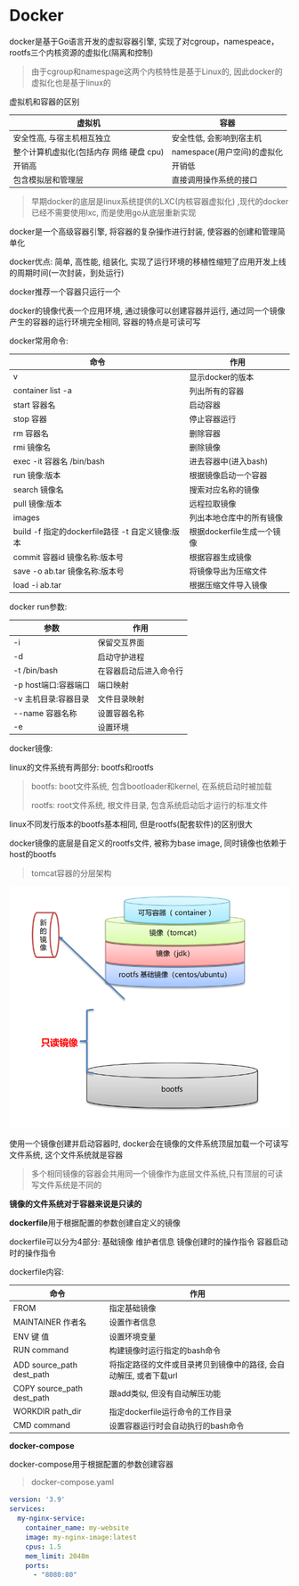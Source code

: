 # Docker

docker是基于Go语言开发的虚拟容器引擎, 实现了对cgroup，namespeace，rootfs三个内核资源的虚拟化(隔离和控制)

> 由于cgroup和namespage这两个内核特性是基于Linux的, 因此docker的虚拟化也是基于linux的

虚拟机和容器的区别

| 虚拟机                                   | 容器                        |
| ---------------------------------------- | --------------------------- |
| 安全性高, 与宿主机相互独立               | 安全性低, 会影响到宿主机    |
| 整个计算机虚拟化(包括内存 网络 硬盘 cpu) | namespace(用户空间)的虚拟化 |
| 开销高                                   | 开销低                      |
| 包含模拟层和管理层                       | 直接调用操作系统的接口      |

> 早期docker的底层是linux系统提供的LXC(内核容器虚拟化) ,现代的docker已经不需要使用lxc, 而是使用go从底层重新实现

docker是一个高级容器引擎, 将容器的复杂操作进行封装, 使容器的创建和管理简单化

docker优点: 简单, 高性能, 组装化, 实现了运行环境的移植性缩短了应用开发上线的周期时间(一次封装，到处运行)

docker推荐一个容器只运行一个

docker的镜像代表一个应用环境, 通过镜像可以创建容器并运行, 通过同一个镜像产生的容器的运行环境完全相同, 容器的特点是可读可写

docker常用命令:

| 命令                                             | 作用                       |
| ------------------------------------------------ | -------------------------- |
| v                                                | 显示docker的版本           |
| container list -a                                | 列出所有的容器             |
| start 容器名                                     | 启动容器                   |
| stop 容器                                        | 停止容器运行               |
| rm 容器名                                        | 删除容器                   |
| rmi 镜像名                                       | 删除镜像                   |
| exec -it 容器名 /bin/bash                        | 进去容器中(进入bash)       |
| run  镜像:版本                                   | 根据镜像启动一个容器       |
| search 镜像名                                    | 搜索对应名称的镜像         |
| pull 镜像:版本                                   | 远程拉取镜像               |
| images                                           | 列出本地仓库中的所有镜像   |
| build -f 指定的dockerfile路径 -t 自定义镜像:版本 | 根据dockerfile生成一个镜像 |
| commit 容器id 镜像名称:版本号                    | 根据容器生成镜像           |
| save -o ab.tar 镜像名称:版本号                   | 将镜像导出为压缩文件       |
| load -i ab.tar                                   | 根据压缩文件导入镜像       |

docker run参数:

| 参数                 | 作用                   |
| -------------------- | ---------------------- |
| -i                   | 保留交互界面           |
| -d                   | 启动守护进程           |
| -t /bin/bash         | 在容器启动后进入命令行 |
| -p host端口:容器端口 | 端口映射               |
| -v 主机目录:容器目录 | 文件目录映射           |
| --name 容器名称      | 设置容器名称           |
| -e                   | 设置环境               |

docker镜像:

linux的文件系统有两部分: bootfs和rootfs

> bootfs: boot文件系统, 包含bootloader和kernel, 在系统启动时被加载
>
> rootfs: root文件系统, 根文件目录, 包含系统启动后才运行的标准文件

linux不同发行版本的bootfs基本相同, 但是rootfs(配套软件)的区别很大

docker镜像的底层是自定义的rootfs文件, 被称为base image, 同时镜像也依赖于host的bootfs

> tomcat容器的分层架构

![image-20220722153250677](Docker.assets/image-20220722153250677.png)

使用一个镜像创建并启动容器时, docker会在镜像的文件系统顶层加载一个可读写文件系统, 这个文件系统就是容器 

> 多个相同镜像的容器会共用同一个镜像作为底层文件系统,只有顶层的可读写文件系统是不同的

**镜像的文件系统对于容器来说是只读的**

**dockerfile**用于根据配置的参数创建自定义的镜像

dockerfile可以分为4部分: 基础镜像 维护者信息 镜像创建时的操作指令 容器启动时的操作指令 

dockerfile内容:

| 命令                       | 作用                                                         |
| -------------------------- | ------------------------------------------------------------ |
| FROM                       | 指定基础镜像                                                 |
| MAINTAINER 作者名          | 设置作者信息                                                 |
| ENV 键 值                  | 设置环境变量                                                 |
| RUN command                | 构建镜像时运行指定的bash命令                                 |
| ADD source_path dest_path  | 将指定路径的文件或目录拷贝到镜像中的路径, 会自动解压, 或者下载url |
| COPY source_path dest_path | 跟add类似, 但没有自动解压功能                                |
| WORKDIR path_dir           | 指定dockerfile运行命令的工作目录                             |
| CMD command                | 设置容器运行时会自动执行的bash命令                           |

**docker-compose**

docker-compose用于根据配置的参数创建容器

> docker-compose.yaml

````yaml
version: '3.9'
services:
  my-nginx-service:
    container_name: my-website
    image: my-nginx-image:latest
    cpus: 1.5
    mem_limit: 2048m
    ports:
      - "8080:80"
````

